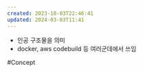 ```yaml
---
created: 2023-10-03T22:46:41
updated: 2024-03-03T11:41
---
```

- 인공 구조물을 의미
- docker, aws codebuild 등 여러군데에서 쓰임


#Concept 